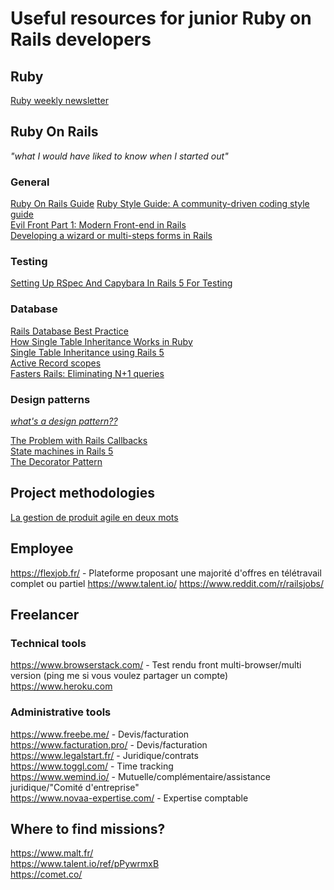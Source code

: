 # Useful resources for junior Ruby on Rails developers

## Ruby
[Ruby weekly newsletter](https://rubyweekly.com/)

## Ruby On Rails 
*"what I would have liked to know when I started out"*  
  
### General
[Ruby On Rails Guide](https://guides.rubyonrails.org/)
[Ruby Style Guide: A community-driven coding style guide](https://github.com/rubocop-hq/ruby-style-guide)  
[Evil Front Part 1: Modern Front-end in Rails](https://evilmartians.com/chronicles/evil-front-part-1)  
[Developing a wizard or multi-steps forms in Rails](https://medium.com/@nicolasblanco/developing-a-wizard-or-multi-steps-forms-in-rails-d2f3b7c692ce)   
  
### Testing
[Setting Up RSpec And Capybara In Rails 5 For Testing](https://madeintandem.com/blog/setting-up-rspec-and-capybara-in-rails-5-for-testing/)  
  
### Database
[Rails Database Best Practice](https://blog.carbonfive.com/2016/11/16/rails-database-best-practices/)  
[How Single Table Inheritance Works in Ruby](https://www.crondose.com/2016/07/single-table-inheritance-works/)  
[Single Table Inheritance using Rails 5](https://medium.com/@dcordz/single-table-inheritance-using-rails-5-02-6738bdd5101a)  
 [Active Record scopes](https://guides.rubyonrails.org/active_record_querying.html#scopes)   
[Fasters Rails: Eliminating N+1 queries](https://semaphoreci.com/blog/2017/08/09/faster-rails-eliminating-n-plus-one-queries.html)  
  

### Design patterns
[*what's a design pattern??*](https://en.wikipedia.org/wiki/Software_design_pattern)  
  
[The Problem with Rails Callbacks](http://samuelmullen.com/2013/05/the-problem-with-rails-callbacks/)  
[State machines in Rails 5](https://medium.com/geogo-in/state-machines-in-rails-5-45259a4f42da)  
[The Decorator Pattern](https://www.thegreatcodeadventure.com/rails-refactoring-part-iii-the-decorator-pattern/)

## Project methodologies
[La gestion de produit agile en deux mots](https://www.youtube.com/watch?v=3qMpB-UH9kA&)

## Employee
https://flexjob.fr/ - Plateforme proposant une majorité d'offres en télétravail complet ou partiel
https://www.talent.io/ 
https://www.reddit.com/r/railsjobs/

## Freelancer

### Technical tools
https://www.browserstack.com/ - Test rendu front multi-browser/multi version (ping me si vous voulez partager un compte)  
https://www.heroku.com

### Administrative tools
https://www.freebe.me/ - Devis/facturation  
https://www.facturation.pro/ - Devis/facturation  
https://www.legalstart.fr/ - Juridique/contrats  
https://www.toggl.com/ - Time tracking  
https://www.wemind.io/ - Mutuelle/complémentaire/assistance juridique/"Comité d'entreprise"  
https://www.novaa-expertise.com/ - Expertise comptable  


## Where to find missions?
https://www.malt.fr/   
https://www.talent.io/ref/pPywrmxB  
https://comet.co/



